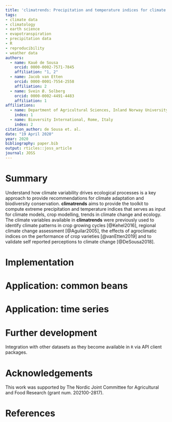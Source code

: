 ```yaml
---
title: 'climatrends: Precipitation and temperature indices for climate variability analysis in R'
tags:
- climate data
- climatology
- earth science
- evapotranspiration
- precipitation data
- R
- reproducibility
- weather data
authors:
  - name: Kauê de Sousa
    orcid: 0000-0002-7571-7845
    affiliation: "1, 2"
  - name: Jacob van Etten
    orcid: 0000-0001-7554-2558
    affiliation: 2
  - name: Svein Ø. Solberg
    orcid: 0000-0002-4491-4483
    affiliation: 1
affiliations:
  - name: Department of Agricultural Sciences, Inland Norway University of Applied Sciences, Hamar, Norway
    index: 1
  - name: Bioversity International, Rome, Italy
    index: 2
citation_author: de Sousa et. al.
date: "19 April 2020"
year: 2020
bibliography: paper.bib
output: rticles::joss_article
journal: JOSS
---
```


# Summary

Understand how climate variability drives ecological processes is a key approach to provide recommendations for climate adaptation and biodiversity conservation. **climatrends** aims to provide the toolkit to compute extreme precipitation and temperature indices that serves as input for climate models, crop modelling, trends in climate change and ecology. The climate variables available in **climatrends** were previously used to identify climate patterns in crop growing cycles [@Kehel2016], regional climate change assessment [@Aguilar2005], the effects of agroclimatic indices on the performance of crop varieties [@vanEtten2019] and to validate self reported perceptions to climate change [@DeSousa2018].

# Implementation


# Application: common beans


# Application: time series 

# Further development
Integration with other datasets as they become available in `R` via API client packages. 

# Acknowledgements

This work was supported by The Nordic Joint Committee for Agricultural and Food Research (grant num. 202100-2817).

# References

